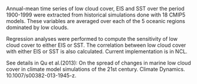 Annual-mean time series of low cloud cover, EIS and SST over the period 1900-1999 were extracted from historical simulations done with 18 CMIP5 models. These variables are averaged over each of the 5 oceanic regions dominated by low clouds.

Regression analyses were performed to compute the sensitivity of low cloud cover to either EIS or SST. The correlation between low cloud cover with either EIS or SST is also calculated. Current implementation is in NCL.

See details in Qu et al.(2013): On the spread of changes in marine low cloud cover in climate model simulations of the 21st century. Climate Dynamics. 10.1007/s00382-013-1945-z.